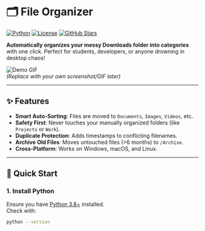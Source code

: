 # 🗂️ File Organizer 

[![Python](https://img.shields.io/badge/Python-3.8+-blue?logo=python)](https://www.python.org/)
[![License](https://img.shields.io/badge/License-MIT-green)](LICENSE)
[![GitHub Stars](https://img.shields.io/github/stars/Maleesha20010203/file-organizer?style=social)](https://github.com/Maleesha20010203/file-organizer/stargazers)

**Automatically organizes your messy Downloads folder into categories** with one click. Perfect for students, developers, or anyone drowning in desktop chaos!

![Demo GIF](https://media.giphy.com/media/v1.Y2lkPTc5MGI3NjExcDFtZ2JmY3BqY2V1Y2N6dGJ5Z2R6Y2VjZzZ1bmQwY2Z1ZGVqYyZlcD12MV9pbnRlcm5hbF9naWZfYnlfaWQmY3Q9Zw/xT5LMHxhOfscxPfIfm/giphy.gif)  
*(Replace with your own screenshot/GIF later)*

---

## ✨ Features
- **Smart Auto-Sorting**: Files are moved to `Documents`, `Images`, `Videos`, etc.
- **Safety First**: Never touches your manually organized folders (like `Projects` or `Work`).
- **Duplicate Protection**: Adds timestamps to conflicting filenames.
- **Archive Old Files**: Moves untouched files (>6 months) to `/Archive`.
- **Cross-Platform**: Works on Windows, macOS, and Linux.

---

## 🚀 Quick Start
### 1. Install Python
Ensure you have [Python 3.8+](https://www.python.org/downloads/) installed.  
Check with:
```bash
python --version
